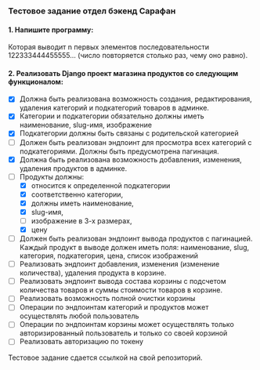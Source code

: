 ### Тестовое задание отдел бэкенд Сарафан

#### 1. Напишите программу:
Которая выводит n первых элементов последовательности 122333444455555… (число повторяется столько раз, чему оно равно).

#### 2. Реализовать Django проект магазина продуктов со следующим функционалом:

- [x] Должна быть реализована возможность создания, редактирования, удаления категорий и подкатегорий товаров в админке.
- [x] Категории и подкатегории обязательно должны иметь наименование, slug-имя, изображение
- [x] Подкатегории должны быть связаны с родительской категорией
- [ ] Должен быть реализован эндпоинт для просмотра всех категорий с подкатегориями. Должны быть предусмотрена пагинация.
- [x] Должна быть реализована возможность добавления, изменения, удаления продуктов в админке.
- [ ] Продукты должны:
  - [x] относится к определенной подкатегории
  - [x] соответственно категории, 
  - [x] должны иметь наименование, 
  - [x] slug-имя, 
  - [ ] изображение в 3-х размерах, 
  - [x] цену
- [ ] Должен быть реализован эндпоинт вывода продуктов с пагинацией. Каждый продукт в выводе должен иметь поля: наименование, slug, категория, подкатегория, цена, список изображений
- [ ] Реализовать эндпоинт добавления, изменения (изменение количества), удаления продукта в корзине.
- [ ] Реализовать эндпоинт вывода состава корзины с подсчетом количества товаров и суммы стоимости товаров в корзине.
- [ ] Реализовать возможность полной очистки корзины
- [ ] Операции по эндпоинтам категорий и продуктов может осуществлять любой пользователь
- [ ] Операции по эндпоинтам корзины может осуществлять только авторизированный пользователь и только со своей корзиной
- [ ] Реализовать авторизацию по токену

Тестовое задание сдается ссылкой на свой репозиторий.

